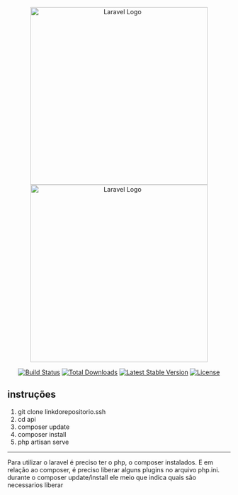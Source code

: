 <p align="center">
    <a href="https://laravel.com" target="_blank"><img src="https://raw.githubusercontent.com/laravel/art/master/logo-lockup/5%20SVG/2%20CMYK/1%20Full%20Color/laravel-logolockup-cmyk-red.svg" width="400" alt="Laravel Logo"></a>
    <img src="https://lh3.googleusercontent.com/p/AF1QipMrbkI-94GMJPMxjNzbbuIOpHg6JqcYs_A3FnGl=s680-w680-h510" width="400" alt="Laravel Logo">
</p>

<p align="center">
<a href="https://github.com/laravel/framework/actions"><img src="https://github.com/laravel/framework/workflows/tests/badge.svg" alt="Build Status"></a>
<a href="https://packagist.org/packages/laravel/framework"><img src="https://img.shields.io/packagist/dt/laravel/framework" alt="Total Downloads"></a>
<a href="https://packagist.org/packages/laravel/framework"><img src="https://img.shields.io/packagist/v/laravel/framework" alt="Latest Stable Version"></a>
<a href="https://packagist.org/packages/laravel/framework"><img src="https://img.shields.io/packagist/l/laravel/framework" alt="License"></a>
</p>

## instruções

<ol>
    <li>
        git clone linkdorepositorio.ssh
    </li>
    <li>
        cd api
    </li>
    <li>
        composer update
    </li>
    <li>
        composer install
    </li>
    <li>
        php artisan serve
    </li>
</ol>
<hr>
<p>
    Para utilizar o laravel é preciso ter o php, o composer instalados. E em relação ao composer, é preciso liberar alguns plugins no arquivo php.ini. durante o composer update/install ele meio que indica quais são necessarios liberar
</p>


